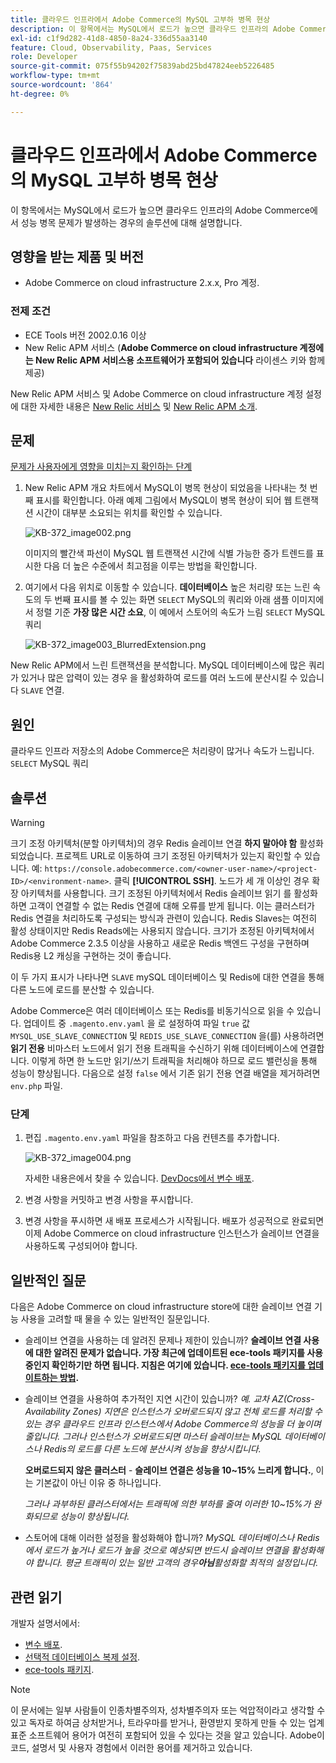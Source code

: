 ```yaml
---
title: 클라우드 인프라에서 Adobe Commerce의 MySQL 고부하 병목 현상
description: 이 항목에서는 MySQL에서 로드가 높으면 클라우드 인프라의 Adobe Commerce에서 성능 병목 문제가 발생하는 경우의 솔루션에 대해 설명합니다.
exl-id: c1f9d282-41d8-4850-8a24-336d55aa3140
feature: Cloud, Observability, Paas, Services
role: Developer
source-git-commit: 075f55b94202f75839abd25bd47824eeb5226485
workflow-type: tm+mt
source-wordcount: '864'
ht-degree: 0%

---
```


# 클라우드 인프라에서 Adobe Commerce의 MySQL 고부하 병목 현상

이 항목에서는 MySQL에서 로드가 높으면 클라우드 인프라의 Adobe Commerce에서 성능 병목 문제가 발생하는 경우의 솔루션에 대해 설명합니다.

## 영향을 받는 제품 및 버전

* Adobe Commerce on cloud infrastructure 2.x.x, Pro 계정.

### 전제 조건

* ECE Tools 버전 2002.0.16 이상
* New Relic APM 서비스 (**Adobe Commerce on cloud infrastructure 계정에는 New Relic APM 서비스용 소프트웨어가 포함되어 있습니다** 라이센스 키와 함께 제공)

New Relic APM 서비스 및 Adobe Commerce on cloud infrastructure 계정 설정에 대한 자세한 내용은 [New Relic 서비스](https://devdocs.magento.com/guides/v2.3/cloud/project/new-relic.html) 및 [New Relic APM 소개](https://docs.newrelic.com/docs/apm/new-relic-apm/getting-started/introduction-apm/).

## 문제

<u>문제가 사용자에게 영향을 미치는지 확인하는 단계</u>

1. New Relic APM 개요 차트에서 MySQL이 병목 현상이 되었음을 나타내는 첫 번째 표시를 확인합니다. 아래 예제 그림에서 MySQL이 병목 현상이 되어 웹 트랜잭션 시간이 대부분 소요되는 위치를 확인할 수 있습니다.

   ![KB-372_image002.png](assets/KB-372_image002.png)

   이미지의 빨간색 파선이 MySQL 웹 트랜잭션 시간에 식별 가능한 증가 트렌드를 표시한 다음 더 높은 수준에서 최고점을 이루는 방법을 확인합니다.
1. 여기에서 다음 위치로 이동할 수 있습니다. **데이터베이스** 높은 처리량 또는 느린 속도의 두 번째 표시를 볼 수 있는 화면 `SELECT` MySQL의 쿼리와 아래 샘플 이미지에서 정렬 기준 **가장 많은 시간 소요**, 이 예에서 스토어의 속도가 느림 `SELECT` MySQL 쿼리

   ![KB-372_image003_BlurredExtension.png](assets/KB-372_image003_BlurredExtension.png)

New Relic APM에서 느린 트랜잭션을 분석합니다. MySQL 데이터베이스에 많은 쿼리가 있거나 많은 압력이 있는 경우 을 활성화하여 로드를 여러 노드에 분산시킬 수 있습니다 `SLAVE` 연결.

## 원인

클라우드 인프라 저장소의 Adobe Commerce은 처리량이 많거나 속도가 느립니다. `SELECT` MySQL 쿼리

## 솔루션

>[!WARNING]
>
>크기 조정 아키텍처(분할 아키텍처)의 경우 Redis 슬레이브 연결 **하지 말아야 함** 활성화되었습니다. 프로젝트 URL로 이동하여 크기 조정된 아키텍처가 있는지 확인할 수 있습니다. 예: `https://console.adobecommerce.com/<owner-user-name>/<project-ID>/<environment-name>`. 클릭 **[!UICONTROL SSH]**. 노드가 세 개 이상인 경우 확장 아키텍처를 사용합니다. 크기 조정된 아키텍처에서 Redis 슬레이브 읽기 를 활성화하면 고객이 연결할 수 없는 Redis 연결에 대해 오류를 받게 됩니다. 이는 클러스터가 Redis 연결을 처리하도록 구성되는 방식과 관련이 있습니다. Redis Slaves는 여전히 활성 상태이지만 Redis Reads에는 사용되지 않습니다. 크기가 조정된 아키텍처에서 Adobe Commerce 2.3.5 이상을 사용하고 새로운 Redis 백엔드 구성을 구현하며 Redis용 L2 캐싱을 구현하는 것이 좋습니다.

이 두 가지 표시가 나타나면 `SLAVE` mySQL 데이터베이스 및 Redis에 대한 연결을 통해 다른 노드에 로드를 분산할 수 있습니다.

Adobe Commerce은 여러 데이터베이스 또는 Redis를 비동기식으로 읽을 수 있습니다. 업데이트 중 `.magento.env.yaml` 을 로 설정하여 파일 `true` 값 `MYSQL_USE_SLAVE_CONNECTION` 및 `REDIS_USE_SLAVE_CONNECTION` 을(를) 사용하려면 **읽기 전용** 비마스터 노드에서 읽기 전용 트래픽을 수신하기 위해 데이터베이스에 연결합니다. 이렇게 하면 한 노드만 읽기/쓰기 트래픽을 처리해야 하므로 로드 밸런싱을 통해 성능이 향상됩니다. 다음으로 설정 `false` 에서 기존 읽기 전용 연결 배열을 제거하려면 `env.php` 파일.

### 단계

1. 편집 `.magento.env.yaml` 파일을 참조하고 다음 컨텐츠를 추가합니다.

   ![KB-372_image004.png](assets/KB-372_image004.png)

   자세한 내용은에서 찾을 수 있습니다. [DevDocs에서 변수 배포](https://devdocs.magento.com/cloud/env/variables-deploy.html#mysql_use_slave_connection).

1. 변경 사항을 커밋하고 변경 사항을 푸시합니다.
1. 변경 사항을 푸시하면 새 배포 프로세스가 시작됩니다. 배포가 성공적으로 완료되면 이제 Adobe Commerce on cloud infrastructure 인스턴스가 슬레이브 연결을 사용하도록 구성되어야 합니다.

## 일반적인 질문

다음은 Adobe Commerce on cloud infrastructure store에 대한 슬레이브 연결 기능 사용을 고려할 때 물을 수 있는 일반적인 질문입니다.

* 슬레이브 연결을 사용하는 데 알려진 문제나 제한이 있습니까? **슬레이브 연결 사용에 대한 알려진 문제가 없습니다. 가장 최근에 업데이트된 ece-tools 패키지를 사용 중인지 확인하기만 하면 됩니다. 지침은 여기에 있습니다. [ece-tools 패키지를 업데이트하는 방법](https://devdocs.magento.com/cloud/project/ece-tools-update.html).**
* 슬레이브 연결을 사용하여 추가적인 지연 시간이 있습니까? *예. 교차 AZ(Cross-Availability Zones) 지연은 인스턴스가 오버로드되지 않고 전체 로드를 처리할 수 있는 경우 클라우드 인프라 인스턴스에서 Adobe Commerce의 성능을 더 높이며 줄입니다. 그러나 인스턴스가 오버로드되면 마스터 슬레이브는 MySQL 데이터베이스나 Redis의 로드를 다른 노드에 분산시켜 성능을 향상시킵니다.*

  **오버로드되지 않은 클러스터** -  **슬레이브 연결은 성능을 10~15% 느리게 합니다.**, 이는 기본값이 아닌 이유 중 하나입니다.

  *그러나 과부하된 클러스터에서는 트래픽에 의한 부하를 줄여 이러한 10~15%가 완화되므로 성능이 향상됩니다.*
* 스토어에 대해 이러한 설정을 활성화해야 합니까? *MySQL 데이터베이스나 Redis에서 로드가 높거나 로드가 높을 것으로 예상되면 반드시 슬레이브 연결을 활성화해야 합니다. 평균 트래픽이 있는 일반 고객의 경우&#x200B;**아님**활성화할 최적의 설정입니다.*

## 관련 읽기

개발자 설명서에서:

* [변수 배포](https://devdocs.magento.com/cloud/env/variables-deploy.html).
* [선택적 데이터베이스 복제 설정](https://devdocs.magento.com/guides/v2.3/config-guide/multi-master/multi-master_slavedb.html).
* [ece-tools 패키지](https://devdocs.magento.com/cloud/reference/ece-tools-reference.html).

>[!NOTE]
>
>이 문서에는 일부 사람들이 인종차별주의자, 성차별주의자 또는 억압적이라고 생각할 수 있고 독자로 하여금 상처받거나, 트라우마를 받거나, 환영받지 못하게 만들 수 있는 업계 표준 소프트웨어 용어가 여전히 포함되어 있을 수 있다는 것을 알고 있습니다. Adobe이 코드, 설명서 및 사용자 경험에서 이러한 용어를 제거하고 있습니다.
